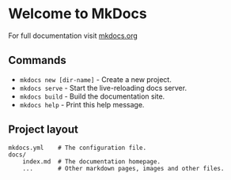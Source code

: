 # Welcome to MkDocs

For full documentation visit [mkdocs.org](http://mkdocs.org)
 
## Commands

* `mkdocs new [dir-name]` - Create a new project.
* `mkdocs serve` - Start the live-reloading docs server.
* `mkdocs build` - Build the documentation site.
* `mkdocs help` - Print this help message.




## Project layout

    mkdocs.yml    # The configuration file.
    docs/
        index.md  # The documentation homepage.
        ...       # Other markdown pages, images and other files.
